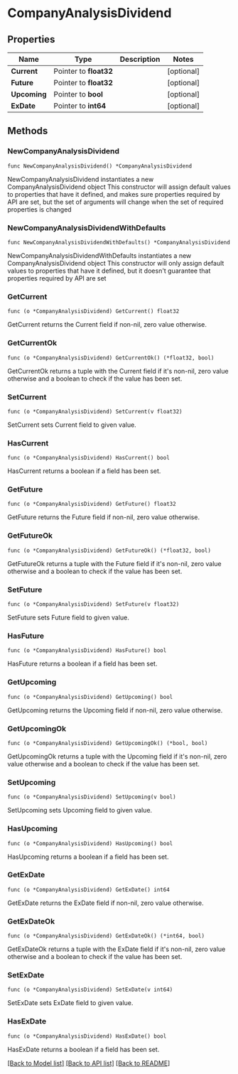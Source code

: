 # CompanyAnalysisDividend

## Properties

Name | Type | Description | Notes
------------ | ------------- | ------------- | -------------
**Current** | Pointer to **float32** |  | [optional] 
**Future** | Pointer to **float32** |  | [optional] 
**Upcoming** | Pointer to **bool** |  | [optional] 
**ExDate** | Pointer to **int64** |  | [optional] 

## Methods

### NewCompanyAnalysisDividend

`func NewCompanyAnalysisDividend() *CompanyAnalysisDividend`

NewCompanyAnalysisDividend instantiates a new CompanyAnalysisDividend object
This constructor will assign default values to properties that have it defined,
and makes sure properties required by API are set, but the set of arguments
will change when the set of required properties is changed

### NewCompanyAnalysisDividendWithDefaults

`func NewCompanyAnalysisDividendWithDefaults() *CompanyAnalysisDividend`

NewCompanyAnalysisDividendWithDefaults instantiates a new CompanyAnalysisDividend object
This constructor will only assign default values to properties that have it defined,
but it doesn't guarantee that properties required by API are set

### GetCurrent

`func (o *CompanyAnalysisDividend) GetCurrent() float32`

GetCurrent returns the Current field if non-nil, zero value otherwise.

### GetCurrentOk

`func (o *CompanyAnalysisDividend) GetCurrentOk() (*float32, bool)`

GetCurrentOk returns a tuple with the Current field if it's non-nil, zero value otherwise
and a boolean to check if the value has been set.

### SetCurrent

`func (o *CompanyAnalysisDividend) SetCurrent(v float32)`

SetCurrent sets Current field to given value.

### HasCurrent

`func (o *CompanyAnalysisDividend) HasCurrent() bool`

HasCurrent returns a boolean if a field has been set.

### GetFuture

`func (o *CompanyAnalysisDividend) GetFuture() float32`

GetFuture returns the Future field if non-nil, zero value otherwise.

### GetFutureOk

`func (o *CompanyAnalysisDividend) GetFutureOk() (*float32, bool)`

GetFutureOk returns a tuple with the Future field if it's non-nil, zero value otherwise
and a boolean to check if the value has been set.

### SetFuture

`func (o *CompanyAnalysisDividend) SetFuture(v float32)`

SetFuture sets Future field to given value.

### HasFuture

`func (o *CompanyAnalysisDividend) HasFuture() bool`

HasFuture returns a boolean if a field has been set.

### GetUpcoming

`func (o *CompanyAnalysisDividend) GetUpcoming() bool`

GetUpcoming returns the Upcoming field if non-nil, zero value otherwise.

### GetUpcomingOk

`func (o *CompanyAnalysisDividend) GetUpcomingOk() (*bool, bool)`

GetUpcomingOk returns a tuple with the Upcoming field if it's non-nil, zero value otherwise
and a boolean to check if the value has been set.

### SetUpcoming

`func (o *CompanyAnalysisDividend) SetUpcoming(v bool)`

SetUpcoming sets Upcoming field to given value.

### HasUpcoming

`func (o *CompanyAnalysisDividend) HasUpcoming() bool`

HasUpcoming returns a boolean if a field has been set.

### GetExDate

`func (o *CompanyAnalysisDividend) GetExDate() int64`

GetExDate returns the ExDate field if non-nil, zero value otherwise.

### GetExDateOk

`func (o *CompanyAnalysisDividend) GetExDateOk() (*int64, bool)`

GetExDateOk returns a tuple with the ExDate field if it's non-nil, zero value otherwise
and a boolean to check if the value has been set.

### SetExDate

`func (o *CompanyAnalysisDividend) SetExDate(v int64)`

SetExDate sets ExDate field to given value.

### HasExDate

`func (o *CompanyAnalysisDividend) HasExDate() bool`

HasExDate returns a boolean if a field has been set.


[[Back to Model list]](../README.md#documentation-for-models) [[Back to API list]](../README.md#documentation-for-api-endpoints) [[Back to README]](../README.md)


